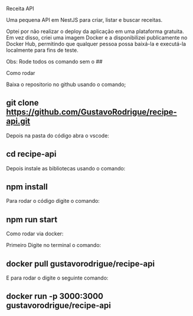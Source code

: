 Receita API

Uma pequena API em NestJS para criar, listar e buscar receitas.

Optei por não realizar o deploy da aplicação em uma plataforma gratuita. Em vez disso, criei uma imagem Docker e a disponibilizei publicamente no Docker Hub, permitindo que qualquer pessoa possa baixá-la e executá-la localmente para fins de teste.

Obs: Rode todos os comando sem o ## 


Como rodar 

Baixa o repositorio no github usando o comando;

## git clone https://github.com/GustavoRodrigue/recipe-api.git

Depois na pasta do código abra o vscode:

## cd recipe-api

Depois instale as bibliotecas usando o comando:

## npm install

Para rodar o código digite o comando:

## npm run start



Como rodar via docker:

Primeiro Digite no terminal o comando:

## docker pull gustavorodrigue/recipe-api

E para rodar o digite o seguinte comando:

## docker run -p 3000:3000 gustavorodrigue/recipe-api


